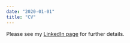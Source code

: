 ```yaml
---
date: "2020-01-01"
title: "CV"
---
```


Please see my [LinkedIn page](https://www.linkedin.com/in/dave-baulch-a159689/) for further details.
